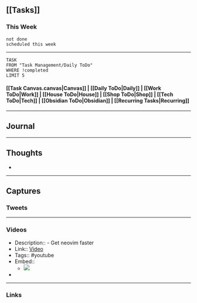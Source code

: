 ## [[Tasks]]

### This Week

```tasks
not done
scheduled this week
```

---
```dataview
TASK
FROM "Task Management/Daily ToDo"
WHERE !completed
LIMIT 5
```


#### [[Task Canvas.canvas|Canvas]] | [[Daily ToDo|Daily]] | [[Work ToDo|Work]] |  [[House ToDo|House]] |  [[Shop ToDo|Shop]] | [[Tech ToDo|Tech]] | [[Obsidian ToDo|Obsidian]] | [[Recurring Tasks|Recurring]] 
---
## Journal

---
## Thoughts

-

---
## Captures

### Tweets

---
### Videos
- Description:: - Get neovim faster
- Link:: [Video](https://youtu.be/IKiBluTQ9ts)
- Tags:: #youtube
- Embed:: 
	- ![](https://youtu.be/IKiBluTQ9ts)
- 
---
### Links



